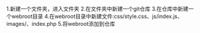 1.新建一个文件夹，进入文件夹
2.在文件夹中新建一个git仓库
3.在仓库中新建一个webroot目录
4.在webroot目录中新建文件:css/style.css、js/index.js、images/、index.php
5.将webroot添加到仓库
